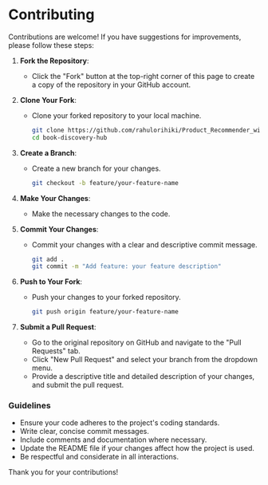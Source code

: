 # Contributing

Contributions are welcome! If you have suggestions for improvements, please follow these steps:

1. **Fork the Repository**:

   - Click the "Fork" button at the top-right corner of this page to create a copy of the repository in your GitHub account.

2. **Clone Your Fork**:

   - Clone your forked repository to your local machine.
     ```bash
     git clone https://github.com/rahulorihiki/Product_Recommender_with_Virtual_Dressing_System_with_MLOps.git
     cd book-discovery-hub
     ```

3. **Create a Branch**:

   - Create a new branch for your changes.
     ```bash
     git checkout -b feature/your-feature-name
     ```

4. **Make Your Changes**:

   - Make the necessary changes to the code.

5. **Commit Your Changes**:

   - Commit your changes with a clear and descriptive commit message.
     ```bash
     git add .
     git commit -m "Add feature: your feature description"
     ```

6. **Push to Your Fork**:

   - Push your changes to your forked repository.
     ```bash
     git push origin feature/your-feature-name
     ```

7. **Submit a Pull Request**:
   - Go to the original repository on GitHub and navigate to the "Pull Requests" tab.
   - Click "New Pull Request" and select your branch from the dropdown menu.
   - Provide a descriptive title and detailed description of your changes, and submit the pull request.

### Guidelines

- Ensure your code adheres to the project's coding standards.
- Write clear, concise commit messages.
- Include comments and documentation where necessary.
- Update the README file if your changes affect how the project is used.
- Be respectful and considerate in all interactions.

Thank you for your contributions!
